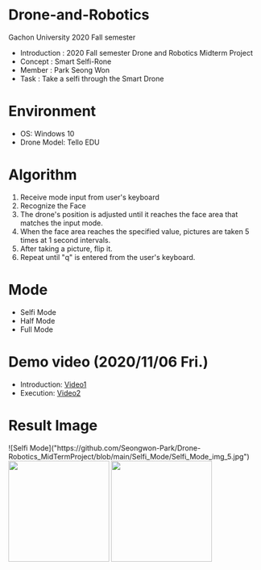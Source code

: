 # Drone-and-Robotics
Gachon University 2020 Fall semester

* Introduction : 2020 Fall semester Drone and Robotics Midterm Project
* Concept : Smart Selfi-Rone
* Member : Park Seong Won
* Task : Take a selfi through the Smart Drone

# Environment
* OS: Windows 10
* Drone Model: Tello EDU

# Algorithm
1. Receive mode input from user's keyboard
2. Recognize the Face
3. The drone's position is adjusted until it reaches the face area that matches the input mode.
4. When the face area reaches the specified value, pictures are taken 5 times at 1 second intervals.
5. After taking a picture, flip it.
6. Repeat until "q" is entered from the user's keyboard.

# Mode
* Selfi Mode
* Half Mode
* Full Mode

# Demo video (2020/11/06 Fri.)
* Introduction: [Video1](https://drive.google.com/file/d/1zLqF6_0hI2s59hDbz6tWlQigPG6EHMkm/view?usp=sharing)
* Execution: [Video2](https://drive.google.com/file/d/1a-xqVrOwDMxeBTodeVB-DQSqwjxVYNr6/view?usp=sharing)

# Result Image
<div>
![Selfi Mode]("https://github.com/Seongwon-Park/Drone-Robotics_MidTermProject/blob/main/Selfi_Mode/Selfi_Mode_img_5.jpg")
<img width="200" src "https://github.com/Seongwon-Park/Drone-Robotics_MidTermProject/blob/main/Half_Mode/Half_Mode_img_5.jpg">
<img width="200" src "https://github.com/Seongwon-Park/Drone-Robotics_MidTermProject/blob/main/Full_Mode/Full_Mode_img_5.jpg">
</div>
